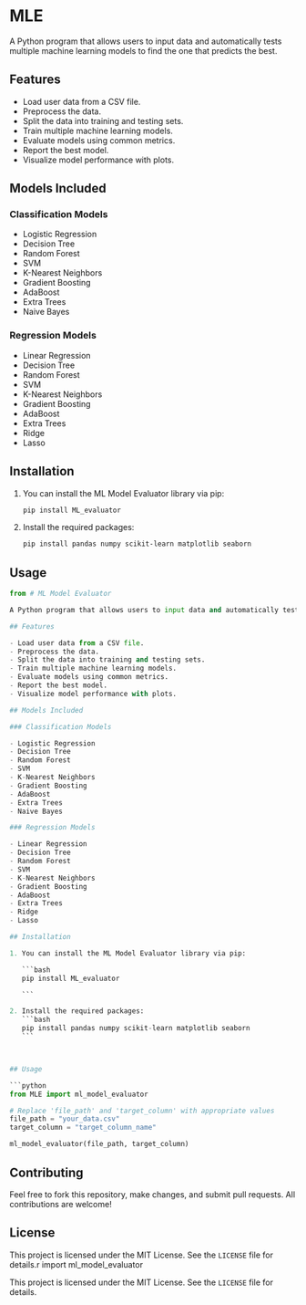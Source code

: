 # MLE

A Python program that allows users to input data and automatically tests multiple machine learning models to find the one that predicts the best.

## Features

- Load user data from a CSV file.
- Preprocess the data.
- Split the data into training and testing sets.
- Train multiple machine learning models.
- Evaluate models using common metrics.
- Report the best model.
- Visualize model performance with plots.

## Models Included

### Classification Models

- Logistic Regression
- Decision Tree
- Random Forest
- SVM
- K-Nearest Neighbors
- Gradient Boosting
- AdaBoost
- Extra Trees
- Naive Bayes

### Regression Models

- Linear Regression
- Decision Tree
- Random Forest
- SVM
- K-Nearest Neighbors
- Gradient Boosting
- AdaBoost
- Extra Trees
- Ridge
- Lasso

## Installation

1. You can install the ML Model Evaluator library via pip:

    ```bash
    pip install ML_evaluator

    ```

2. Install the required packages:
    ```bash
    pip install pandas numpy scikit-learn matplotlib seaborn
    ```



## Usage

 ```python
from # ML Model Evaluator

A Python program that allows users to input data and automatically tests multiple machine learning models to find the one that predicts the best.

## Features

- Load user data from a CSV file.
- Preprocess the data.
- Split the data into training and testing sets.
- Train multiple machine learning models.
- Evaluate models using common metrics.
- Report the best model.
- Visualize model performance with plots.

## Models Included

### Classification Models

- Logistic Regression
- Decision Tree
- Random Forest
- SVM
- K-Nearest Neighbors
- Gradient Boosting
- AdaBoost
- Extra Trees
- Naive Bayes

### Regression Models

- Linear Regression
- Decision Tree
- Random Forest
- SVM
- K-Nearest Neighbors
- Gradient Boosting
- AdaBoost
- Extra Trees
- Ridge
- Lasso

## Installation

1. You can install the ML Model Evaluator library via pip:

    ```bash
    pip install ML_evaluator

    ```

2. Install the required packages:
    ```bash
    pip install pandas numpy scikit-learn matplotlib seaborn
    ```



## Usage

 ```python
from MLE import ml_model_evaluator

# Replace 'file_path' and 'target_column' with appropriate values
file_path = "your_data.csv"
target_column = "target_column_name"

ml_model_evaluator(file_path, target_column)
```


## Contributing

Feel free to fork this repository, make changes, and submit pull requests. All contributions are welcome!

## License

This project is licensed under the MIT License. See the `LICENSE` file for details.r import ml_model_evaluator

This project is licensed under the MIT License. See the `LICENSE` file for details.
